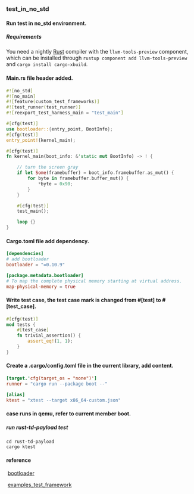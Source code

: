 ### test_in_no_std



#### Run test in no_std environment.

##### Requirements

You need a nightly [Rust](https://www.rust-lang.org/) compiler with the `llvm-tools-preview` component, which can be installed through `rustup component add llvm-tools-preview` and `cargo install cargo-xbuild`.

#### Main.rs file header added.

```rust
#![no_std]
#![no_main]
#![feature(custom_test_frameworks)]
#![test_runner(test_runner)]
#![reexport_test_harness_main = "test_main"]

#[cfg(test)]
use bootloader::{entry_point, BootInfo};
#[cfg(test)]
entry_point!(kernel_main);

#[cfg(test)]
fn kernel_main(boot_info: &'static mut BootInfo) -> ! {

    // turn the screen gray
    if let Some(framebuffer) = boot_info.framebuffer.as_mut() {
        for byte in framebuffer.buffer_mut() {
            *byte = 0x90;
        }
    }

    #[cfg(test)]
    test_main();

    loop {}
}
```



#### Cargo.toml  file add dependency.

```toml
[dependencies]
# add bootloader
bootloader = "=0.10.9"

[package.metadata.bootloader]
# To map the complete physical memory starting at virtual address.
map-physical-memory = true
```



#### Write test case, the test case mark is changed from #[test] to #[test_case].

```rust
#[cfg(test)]
mod tests {
    #[test_case]
    fn trivial_assertion() {
        assert_eq!(1, 1);
    }
}
```



#### Create a .cargo/config.toml file in the current library, add content.

```toml
[target.'cfg(target_os = "none")']
runner = "cargo run --package boot --"

[alias]
ktest = "xtest --target x86_64-custom.json"

```



#### case runs in qemu,  refer to current member boot.

##### run rust-td-payload test

```
cd rust-td-payload
cargo ktest
```



#### reference

​	[bootloader](https://github.com/rust-osdev/bootloader)

​	[examples_test_framework](https://github.com/rust-osdev/bootloader/tree/main/examples/test_framework)
